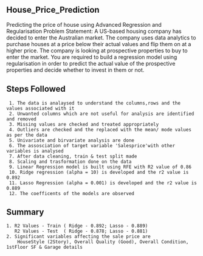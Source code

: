 ## House_Price_Prediction
Predicting the price of house using Advanced Regression and Regularisation
Problem Statement:
A US-based housing company has decided to enter the Australian market. The company uses data analytics to purchase houses at a price below their actual values and flip them on at a higher price.
The company is looking at prospective properties to buy to enter the market. 
You are required to build a regression model using regularisation in order to predict the actual value of the prospective properties and decide whether to invest in them or not.

## Steps Followed
     1. The data is analaysed to understand the columns,rows and the values associated with it
     2. Unwanted columns which are not useful for analysis are identified and removed
     3. Missing values are checked and treated appropriately
     4. Outliers are checked and the replaced with the mean/ mode values as per the data
     5. Univariate and birvariate analysis are done
     6. The assosciation of target variable 'Salesprice'with other variables is analysed
     7. After data cleaning, train & test split made
     8. Scaling and trasformation done on the data
     9. Linear Regression model is built using RFE with R2 value of 0.86
     10. Ridge regression (alpha = 10) is developed and the r2 value is 0.892
     11. Lasso Regression (alpha = 0.001) is developed and the r2 value is 0.889
     12. The coefficents of the models are observed
     
## Summary
    1. R2 Values - Train ( Ridge - 0.892; Lasso - 0.889)
       R2 Values - Test  ( Ridge - 0.878; Lasso - 0.881)
    2. Significant variables affecting the sale price are 
        HouseStyle (2Story), Overall Quality (Good), Overall Condition, 1stFloor SF & Garage details
